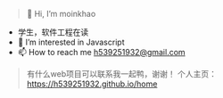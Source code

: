 > 👋 Hi, I’m moinkhao
- 学生，软件工程在读
- 👀 I’m interested in Javascript
- 📫 How to reach me h539251932@gmail.com
> 有什么web项目可以联系我一起鸭，谢谢！
> 个人主页：https://h539251932.github.io/home

